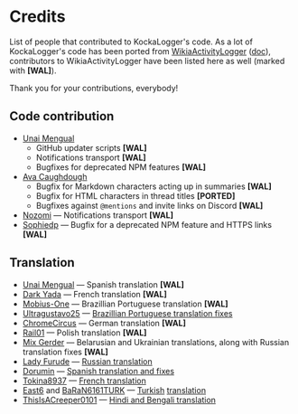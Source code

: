 # Credits
List of people that contributed to KockaLogger's code. As a lot of KockaLogger's code has been ported from [WikiaActivityLogger](https://github.com/KockaAdmiralac/WikiaActivityLogger) ([doc](https://dev.fandom.com/wiki/WikiaActivityLogger)), contributors to WikiaActivityLogger have been listed here as well (marked with **[WAL]**).

Thank you for your contributions, everybody!

## Code contribution
- [Unai Mengual](https://dev.fandom.com/wiki/User:Unai01)
    - GitHub updater scripts **[WAL]**
    - Notifications transport **[WAL]**
    - Bugfixes for deprecated NPM features **[WAL]**
- [Ava Caughdough](https://dev.fandom.com/wiki/User:Colouratura)
    - Bugfix for Markdown characters acting up in summaries **[WAL]**
    - Bugfix for HTML characters in thread titles **[PORTED]**
    - Bugfixes against `@mentions` and invite links on Discord **[WAL]**
- [Nozomi](https://community.fandom.com/wiki/User:TheNozomi) — Notifications transport **[WAL]**
- [Sophiedp](https://dev.fandom.com/wiki/User:Sophiedp) — Bugfix for a deprecated NPM feature and HTTPS links **[WAL]**

## Translation
- [Unai Mengual](https://unai01.github.io) — Spanish translation **[WAL]**
- [Dark Yada](https://community.fandom.com/wiki/User:Dark_Yada) — French translation **[WAL]**
- [Mobius-One](https://github.com/Mobius-One) — Brazillian Portuguese translation **[WAL]**
- [Ultragustavo25](https://community.fandom.com/wiki/User:Ultragustavo25) — [Brazillian Portuguese translation fixes](https://github.com/KockaAdmiralac/KockaLogger/pull/41)
- [ChromeCircus](https://community.fandom.com/wiki/User:ChromeCircus) — German translation **[WAL]**
- [Rail01](https://dev.fandom.com/wiki/User:Rail01) — Polish translation **[WAL]**
- [Mix Gerder](https://dev.fandom.com/wiki/User:Mix_Gerder) — Belarusian and Ukrainian translations, along with Russian translation fixes **[WAL]**
- [Lady Furude](https://dev.fandom.com/wiki/User:Lady_Furude) — [Russian translation](https://github.com/KockaAdmiralac/KockaLogger/pull/1)
- [Dorumin](https://dev.fandom.com/wiki/User:Dorumin) — [Spanish translation and fixes](https://github.com/KockaAdmiralac/KockaLogger/pull/3)
- [Tokina8937](https://dev.fandom.com/wiki/User:Tokina8937) — [French translation](https://github.com/KockaAdmiralac/KockaLogger/pull/4)
- [East6](https://starwars.fandom.com/tr/wiki/User:East6) and [BaRaN6161TURK](https://dev.fandom.com/wiki/User:BaRaN6161TURK) — [Turkish](https://github.com/KockaAdmiralac/KockaLogger/pull/34) [translation](https://github.com/KockaAdmiralac/KockaLogger/pull/33)
- [ThisIsACreeper0101](https://dev.fandom.com/wiki/User:ThisIsACreeper0101) — [Hindi and Bengali translation](https://github.com/KockaAdmiralac/KockaLogger/pull/38)
